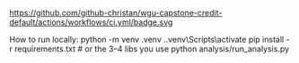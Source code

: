https://github.com/github-christan/wgu-capstone-credit-default/actions/workflows/ci.yml/badge.svg

How to run locally:
python -m venv .venv
.\.venv\Scripts\activate
pip install -r requirements.txt   # or the 3–4 libs you use
python analysis/run_analysis.py
